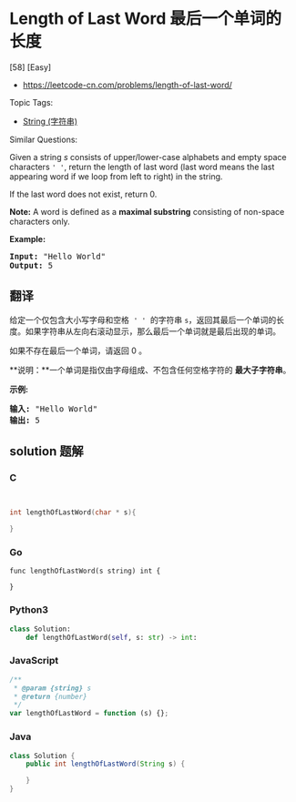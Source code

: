 # Length of Last Word 最后一个单词的长度

[58] [Easy]

- https://leetcode-cn.com/problems/length-of-last-word/

Topic Tags:

- [String (字符串)](https://leetcode-cn.com/tag/string/)

Similar Questions:

Given a string _s_ consists of upper/lower-case alphabets and empty space characters `' '`, return the length of last word (last word means the last appearing word if we loop from left to right) in the string.

If the last word does not exist, return 0.

**Note:** A word is defined as a **maximal substring** consisting of non-space characters only.

**Example:**

<pre><b>Input:</b> "Hello World"
<b>Output:</b> 5
</pre>

## 翻译

给定一个仅包含大小写字母和空格  `' '`  的字符串 `s`，返回其最后一个单词的长度。如果字符串从左向右滚动显示，那么最后一个单词就是最后出现的单词。

如果不存在最后一个单词，请返回 0 。

**说明：**一个单词是指仅由字母组成、不包含任何空格字符的 **最大子字符串**。

**示例:**

<pre><strong>输入:</strong> "Hello World"
<strong>输出:</strong> 5
</pre>

## solution 题解

### C

```c


int lengthOfLastWord(char * s){

}


```

### Go

```golang
func lengthOfLastWord(s string) int {

}
```

### Python3

```python
class Solution:
    def lengthOfLastWord(self, s: str) -> int:
```

### JavaScript

```javascript
/**
 * @param {string} s
 * @return {number}
 */
var lengthOfLastWord = function (s) {};
```

### Java

```java
class Solution {
    public int lengthOfLastWord(String s) {

    }
}
```
